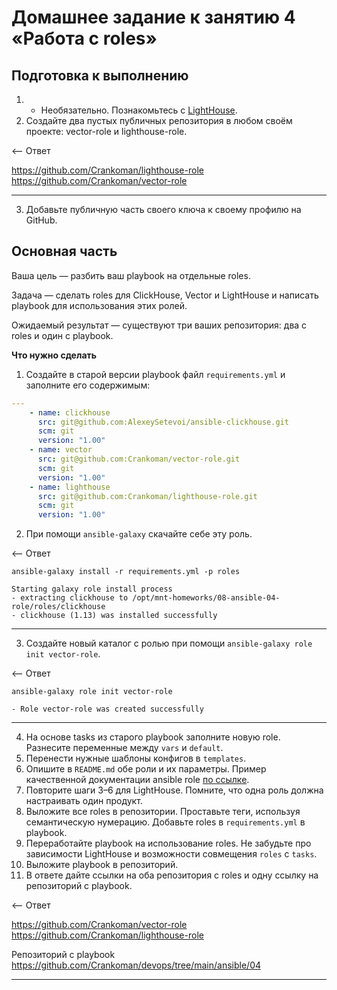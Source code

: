 # Домашнее задание к занятию 4 «Работа с roles»

## Подготовка к выполнению

1. * Необязательно. Познакомьтесь с [LightHouse](https://youtu.be/ymlrNlaHzIY?t=929).
2. Создайте два пустых публичных репозитория в любом своём проекте: vector-role и lighthouse-role.

<-- Ответ

https://github.com/Crankoman/lighthouse-role
https://github.com/Crankoman/vector-role

---

3. Добавьте публичную часть своего ключа к своему профилю на GitHub.

## Основная часть

Ваша цель — разбить ваш playbook на отдельные roles. 

Задача — сделать roles для ClickHouse, Vector и LightHouse и написать playbook для использования этих ролей. 

Ожидаемый результат — существуют три ваших репозитория: два с roles и один с playbook.

**Что нужно сделать**

1. Создайте в старой версии playbook файл `requirements.yml` и заполните его содержимым:

```yaml
---
    - name: clickhouse
      src: git@github.com:AlexeySetevoi/ansible-clickhouse.git
      scm: git
      version: "1.00"
    - name: vector
      src: git@github.com:Crankoman/vector-role.git
      scm: git
      version: "1.00"
    - name: lighthouse
      src: git@github.com:Crankoman/lighthouse-role.git
      scm: git
      version: "1.00"
```

2. При помощи `ansible-galaxy` скачайте себе эту роль.

<-- Ответ

`ansible-galaxy install -r requirements.yml -p roles`

```commandline
Starting galaxy role install process
- extracting clickhouse to /opt/mnt-homeworks/08-ansible-04-role/roles/clickhouse
- clickhouse (1.13) was installed successfully
```

---

3. Создайте новый каталог с ролью при помощи `ansible-galaxy role init vector-role`.

<-- Ответ

`ansible-galaxy role init vector-role`

```commandline
- Role vector-role was created successfully
```

---

4. На основе tasks из старого playbook заполните новую role. Разнесите переменные между `vars` и `default`. 
5. Перенести нужные шаблоны конфигов в `templates`.
6. Опишите в `README.md` обе роли и их параметры. Пример качественной документации ansible role [по ссылке](https://github.com/cloudalchemy/ansible-prometheus).
7. Повторите шаги 3–6 для LightHouse. Помните, что одна роль должна настраивать один продукт.
8. Выложите все roles в репозитории. Проставьте теги, используя семантическую нумерацию. Добавьте roles в `requirements.yml` в playbook.
9. Переработайте playbook на использование roles. Не забудьте про зависимости LightHouse и возможности совмещения `roles` с `tasks`.
10. Выложите playbook в репозиторий.
11. В ответе дайте ссылки на оба репозитория с roles и одну ссылку на репозиторий с playbook.

<-- Ответ

https://github.com/Crankoman/vector-role
https://github.com/Crankoman/lighthouse-role

Репозиторий с playbook https://github.com/Crankoman/devops/tree/main/ansible/04

---

